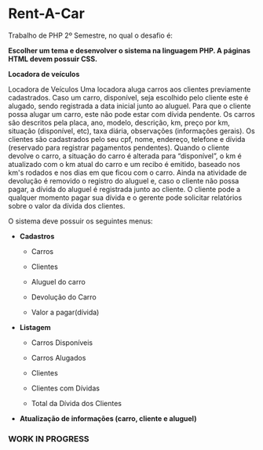 # Rent-A-Car
Trabalho de PHP 2º Semestre, no qual o desafio é:

 **Escolher um tema e desenvolver o sistema na linguagem PHP. A páginas HTML devem possuir CSS.**

 


 **Locadora de veículos**

 Locadora de Veículos Uma locadora aluga carros aos clientes previamente cadastrados. Caso um carro, disponível, seja escolhido pelo cliente este é alugado, sendo registrada a data inicial junto ao aluguel. Para que o cliente possa alugar um carro, este não pode estar com dívida pendente. Os carros são descritos pela placa, ano, modelo, descrição, km, preço por km, situação (disponível, etc), taxa diária, observações (informações gerais). Os clientes são cadastrados pelo seu cpf, nome, endereço, telefone e dívida (reservado para registrar pagamentos pendentes). Quando o cliente devolve o carro, a situação do carro é alterada para “disponível”, o km é atualizado com o km atual do carro e um recibo é emitido, baseado nos km's rodados e nos dias em que ficou com o carro. Ainda na atividade de devolução é removido o registro do aluguel e, caso o cliente não possa pagar, a dívida do aluguel é registrada junto ao cliente. O cliente pode a qualquer momento pagar sua dívida e o gerente pode solicitar relatórios sobre o valor da dívida dos clientes.

 O sistema deve possuir os seguintes menus:

- **Cadastros**

    - Carros
    
    - Clientes
    
    - Aluguel do carro
    
    - Devolução do Carro
    
    - Valor a pagar(dívida)
- **Listagem**

    - Carros Disponíveis
    
    - Carros Alugados
    
    - Clientes
    
    - Clientes com Dívidas
    
    - Total da Dívida dos Clientes
- **Atualização de informações (carro, cliente e aluguel)**



### WORK IN PROGRESS